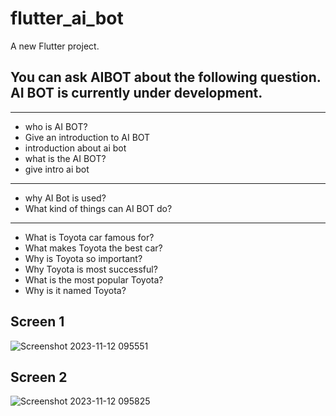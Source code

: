 # flutter_ai_bot

A new Flutter project.

## You can ask AIBOT about the following question. AI BOT is currently under development.

-------------------------------------------
- who is  AI BOT?
- Give an introduction to AI BOT
- introduction about ai bot
- what is the AI BOT?
- give intro ai bot
--------------------------------------------
- why AI Bot is used?
- What kind of things can AI BOT do?
--------------------------------------------
- What is Toyota car famous for?
- What makes Toyota the best car?
- Why is Toyota so important?
- Why Toyota is most successful?
- What is the most popular Toyota?
- Why is it named Toyota?

## Screen 1
![Screenshot 2023-11-12 095551](https://github.com/Dasith1/flutter-chat-bot/assets/88961116/05c7f5bf-f267-44da-9ef2-44a6b6102a9e)


## Screen 2
![Screenshot 2023-11-12 095825](https://github.com/Dasith1/flutter-chat-bot/assets/88961116/fb6d3055-9a78-42bc-a1a0-9ee2d1ad45a9)
